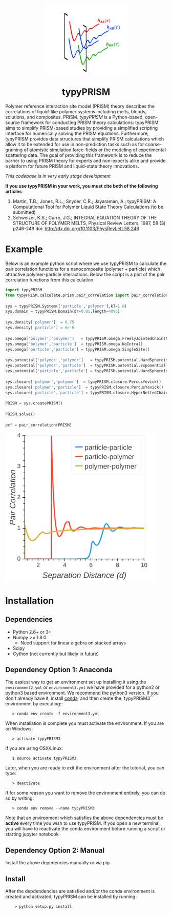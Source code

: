 <p align="center">
    <img src='./img/graphic.png' />
</p>
<h1 align="center">typyPRISM</h1>

Polymer reference interaction site model (PRISM) theory describes the correlations of liquid-like polymer systems including melts, blends, solutions, and composites. PRISM. *typyPRISM* is a Python-based, open-source framework for conducting PRISM theory calculations: typyPRISM aims to simplify PRISM-based studies by providing a simplified scripting interface for numerically solving the PRISM equations. Furthermore, typyPRISM provides data structures that simplify PRISM calculations which allow it to be extended for use in non-prediction tasks such as for coarse-graining of atomistic simulation force-fields or the modeling of experimental scattering data. The goal of providing this framework is to reduce the barrier to using PRISM theory for experts and non-experts alike and provide a platform for future PRISM and liquid-state theory innovations. 

_This codebase is in very early stage development_

**If you use typyPRISM in your work, you must cite both of the following articles**

1. Martin, T.B.; Jones, R.L.; Snyder, C.R.; Jayaraman, A.; typyPRISM: A Computational Tool for Polymer Liquid State Theory Calculations (to be submitted)
2. Schweizer, K.S.; Curro, J.G.; INTEGRAL EQUATION THEORY OF THE STRUCTURE OF POLYMER MELTS, Physical Review Letters, 1987, 58 (3) p246-249 doi: http://dx.doi.org/10.1103/PhysRevLett.58.246


Example
=======
Below is an example python script where we use typyPRISM to calculate the pair correlation functions for a
nanocomposite (polymer + particle) which attractive polymer-particle interactions. Below the script is a plot
of the pair correlation functions from this calculation.

```python
import typyPRISM
from typyPRISM.calculate.prism.pair_correlation import pair_correlation

sys = typyPRISM.System(['particle','polymer'],kT=1.0)
sys.domain = typyPRISM.Domain(dr=0.01,length=4096)
    
sys.density['polymer']  = 0.75
sys.density['particle'] = 6e-6

sys.omega['polymer','polymer']   = typyPRISM.omega.FreelyJointedChain(N=100,l=4.0/3.0)
sys.omega['polymer','particle']  = typyPRISM.omega.NoIntra()
sys.omega['particle','particle'] = typyPRISM.omega.SingleSite()

sys.potential['polymer','polymer']   = typyPRISM.potential.HardSphere(sigma=1.0)
sys.potential['polymer','particle']  = typyPRISM.potential.Exponential(sigma=3.0,alpha=0.5,epsilon=1.0)
sys.potential['particle','particle'] = typyPRISM.potential.HardSphere(sigma=5.0)

sys.closure['polymer','polymer']  = typyPRISM.closure.PercusYevick()
sys.closure['polymer','particle']  = typyPRISM.closure.PercusYevick()
sys.closure['particle','particle'] = typyPRISM.closure.HyperNettedChain()

PRISM = sys.createPRISM()

PRISM.solve()

pcf = pair_correlation(PRISM)
```
![plot of results](img/plot.png)

Installation
============

Dependencies
------------
- Python 2.6+ or 3+
- Numpy >= 1.8.0
    - Need support for linear algebra on stacked arrays
- Scipy
- Cython (not currently but likely in future)

Dependency Option 1: Anaconda 
------------------------------
The easiest way to get an environment set up installing it using the 
``environment2.yml``  or ``environment3.yml`` we have provided for a python2 or
python3 based environment. We recommend the python3 version. If you
don't already have it, install [conda](https://www.continuum.io/downloads),
and then create the `typyPRISM3`` environment by executing::
```
   > conda env create -f environment3.yml
```
When installation is complete you must activate the environment. If you
are on Windows:
```
   > activate typyPRISM3
```
If you are using OSX/Linux:
```
   $ source activate typyPRISM3
```

Later, when you are ready to exit the environment after the tutorial, you can type:
```
   > deactivate
```

If for some reason you want to remove the environment entirely, you can do so by writing:
```
   > conda env remove --name typyPRISM3 
```
Note that an environment which satisfies the above dependencies must be **active** every time
you wish to use typyPRISM. If you open a new terminal, you will have to reactivate the conda
environment before running a script or starting jupyter notebook.

Dependency Option 2: Manual 
---------------------------
Install the above depedencies manually or via pip.

Install
--------
After the depdendencies are satisfied and/or the conda environment is created and activated,
typyPRISM can be installed by running:
```
    > python setup.py install
```
